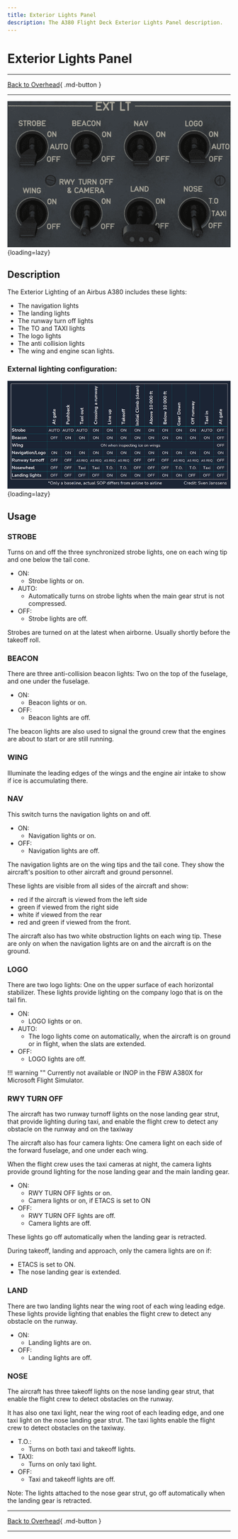 ```yaml
---
title: Exterior Lights Panel
description: The A380 Flight Deck Exterior Lights Panel description.
---
```


# Exterior Lights Panel

---

[Back to Overhead](../overviews/ovhd.md){ .md-button }

---

![Exterior Lighting](../../../assets/a380x-briefing/flight-deck/ovhd/ext-lt-panel.png "Exterior Lighting"){loading=lazy}

[//]: # (TODO)
<!-- TODO 
!!! note "API Documentation: [EXT LT Panel API](../../../../../aircraft/a32nx/a32nx-api/a32nx-flightdeck-api.md#external-lights-panel)"
-->

## Description

The Exterior Lighting of an Airbus A380 includes these lights:

- The navigation lights
- The landing lights
- The runway turn off lights
- The TO and TAXI lights
- The logo lights
- The anti collision lights
- The wing and engine scan lights.

### External lighting configuration:

![External Lighting Configurations](../../../assets/a380x-briefing/flight-deck/ovhd/ext-lt-table.png "External Lighting Configurations"){loading=lazy}

## Usage

### STROBE

Turns on and off the three synchronized strobe lights, one on each wing tip and one below the tail cone.

- ON:
    - Strobe lights or on.
- AUTO:
    - Automatically turns on strobe lights when the main gear strut is not compressed.
- OFF:
    - Strobe lights are off.

Strobes are turned on at the latest when airborne. Usually shortly before the takeoff roll.

### BEACON

There are three anti-collision beacon lights: Two on the top of the fuselage, and one under the
fuselage.

- ON:
    - Beacon lights or on.
- OFF:
    - Beacon lights are off.

The beacon lights are also used to signal the ground crew that the engines are about to start or
are still running.

### WING

Illuminate the leading edges of the wings and the engine air intake to show if ice is accumulating there.

### NAV

This switch turns the navigation lights on and off.

- ON:
    - Navigation lights or on.
- OFF:
    - Navigation lights are off.

The navigation lights are on the wing tips and the tail cone. They show the aircraft's position to
other aircraft and ground personnel.

These lights are visible from all sides of the aircraft and show:

- red if the aircraft is viewed from the left side
- green if viewed from the right side
- white if viewed from the rear
- red and green if viewed from the front.

The aircraft also has two white obstruction lights on each wing tip. These are only on when the
navigation lights are on and the aircraft is on the ground.

### LOGO

There are two logo lights: One on the upper surface of each horizontal stabilizer.
These lights provide lighting on the company logo that is on the tail fin.

- ON:
    - LOGO lights or on.
- AUTO:
    - The logo lights come on automatically, when the aircraft is on ground or in flight, when the
      slats are extended.
- OFF:
    - LOGO lights are off.

!!! warning ""
    Currently not available or INOP in the FBW A380X for Microsoft Flight Simulator.

### RWY TURN OFF

The aircraft has two runway turnoff lights on the nose landing gear strut, that provide lighting
during taxi, and enable the flight crew to detect any obstacle on the runway and on the taxiway

The aircraft also has four camera lights: One camera light on each side of the forward fuselage, and
one under each wing.

When the flight crew uses the taxi cameras at night, the camera lights provide ground lighting
for the nose landing gear and the main landing gear.

- ON:
    - RWY TURN OFF lights or on.
    - Camera lights or on, if ETACS is set to ON
- OFF:
    - RWY TURN OFF lights are off.
    - Camera lights are off.

These lights go off automatically when the landing gear is retracted.

During takeoff, landing and approach, only the camera lights
are on if:

- ETACS is set to ON.
- The nose landing gear is extended.

### LAND

There are two landing lights near the wing root of each wing leading edge. These lights provide
lighting that enables the flight crew to detect any obstacle on the runway.

- ON:
    - Landing lights are on.
- OFF:
   - Landing lights are off.

### NOSE

The aircraft has three takeoff lights on the nose landing gear strut, that enable the flight crew to detect
obstacles on the runway.

It has also one taxi light, near the wing root of each leading edge, and one taxi light on the nose landing
gear strut.
The taxi lights enable the flight crew to detect obstacles on the taxiway.

- T.O.:
    - Turns on both taxi and takeoff lights.
- TAXI:
    - Turns on only taxi light.
- OFF:
    - Taxi and takeoff lights are off.

Note: The lights attached to the nose gear strut, go off automatically when the landing gear is retracted.

---

[Back to Overhead](../overviews/ovhd.md){ .md-button }

---
